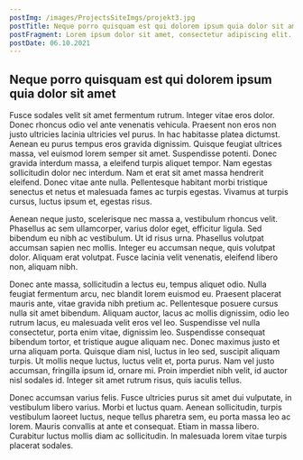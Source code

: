 ```yaml
---
postImg: /images/ProjectsSiteImgs/projekt3.jpg
postTitle: Neque porro quisquam est qui dolorem ipsum quia dolor sit amet
postFragment: Lorem ipsum dolor sit amet, consectetur adipiscing elit. Integer dignissim ipsum et urna commodo varius.
postDate: 06.10.2021
---
```


## Neque porro quisquam est qui dolorem ipsum quia dolor sit amet

Fusce sodales velit sit amet fermentum rutrum. Integer vitae eros dolor. Donec rhoncus odio vel ante venenatis vehicula. Praesent non eros non justo ultricies lacinia ultricies vel purus. In hac habitasse platea dictumst. Aenean eu purus tempus eros gravida dignissim. Quisque feugiat ultrices massa, vel euismod lorem semper sit amet. Suspendisse potenti. Donec gravida interdum massa, a eleifend turpis aliquet tempor. Nam egestas sollicitudin dolor nec interdum. Nam et erat sit amet massa hendrerit eleifend. Donec vitae ante nulla. Pellentesque habitant morbi tristique senectus et netus et malesuada fames ac turpis egestas. Vivamus at turpis cursus, luctus ipsum et, egestas risus.

Aenean neque justo, scelerisque nec massa a, vestibulum rhoncus velit. Phasellus ac sem ullamcorper, varius dolor eget, efficitur ligula. Sed bibendum eu nibh ac vestibulum. Ut id risus urna. Phasellus volutpat accumsan sapien nec mollis. Integer eu accumsan neque, quis volutpat dolor. Aliquam erat volutpat. Fusce lacinia velit venenatis, eleifend libero non, aliquam nibh.

Donec ante massa, sollicitudin a lectus eu, tempus aliquet odio. Nulla feugiat fermentum arcu, nec blandit lorem euismod eu. Praesent placerat mauris ante, vitae gravida nibh pretium ac. Pellentesque posuere cursus nulla sit amet bibendum. Aliquam auctor, lacus ac mollis dignissim, odio leo rutrum lacus, eu malesuada velit eros vel leo. Suspendisse vel nulla consectetur, porta enim vitae, dignissim leo. Suspendisse consequat bibendum tortor, et tristique augue aliquam nec. Donec maximus justo et urna aliquam porta. Quisque diam nisl, luctus in leo sed, suscipit aliquam turpis. Ut mollis neque luctus, luctus velit et, porta purus. Nam vel justo accumsan, fringilla ipsum id, ornare mi. Proin imperdiet nibh velit, id auctor nisl sodales id. Integer sit amet rutrum risus, quis iaculis tellus.

Donec accumsan varius felis. Fusce ultricies purus sit amet dui vulputate, in vestibulum libero varius. Morbi et luctus quam. Aenean sollicitudin, turpis vestibulum laoreet luctus, neque tellus pharetra sem, eu porta massa leo ac lorem. Mauris convallis at ante et consequat. Etiam in massa libero. Curabitur luctus mollis diam ac sollicitudin. In malesuada lorem vitae turpis placerat sodales.
